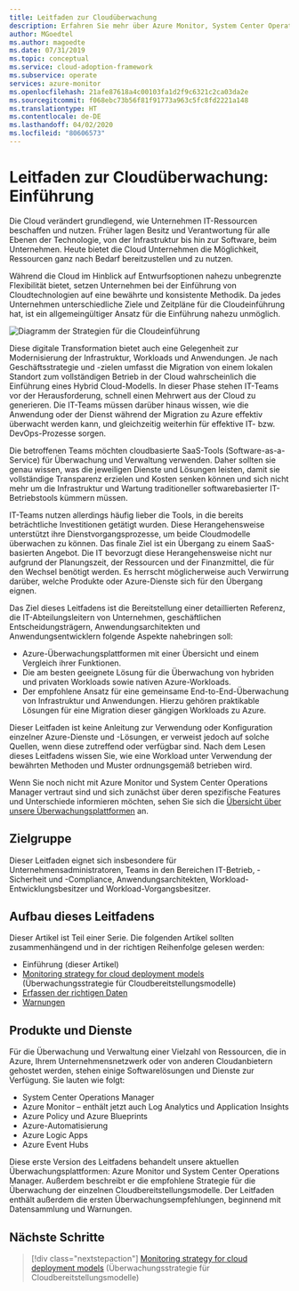 ```yaml
---
title: Leitfaden zur Cloudüberwachung
description: Erfahren Sie mehr über Azure Monitor, System Center Operations Manager und die empfohlene Strategie für die Überwachung der einzelnen Cloudbereitstellungsmodelle.
author: MGoedtel
ms.author: magoedte
ms.date: 07/31/2019
ms.topic: conceptual
ms.service: cloud-adoption-framework
ms.subservice: operate
services: azure-monitor
ms.openlocfilehash: 21afe87618a4c00103fa1d2f9c6321c2ca03da2e
ms.sourcegitcommit: f068ebc73b56f81f91773a963c5fc8fd2221a148
ms.translationtype: HT
ms.contentlocale: de-DE
ms.lasthandoff: 04/02/2020
ms.locfileid: "80606573"
---
```

# <a name="cloud-monitoring-guide-introduction"></a>Leitfaden zur Cloudüberwachung: Einführung

Die Cloud verändert grundlegend, wie Unternehmen IT-Ressourcen beschaffen und nutzen. Früher lagen Besitz und Verantwortung für alle Ebenen der Technologie, von der Infrastruktur bis hin zur Software, beim Unternehmen. Heute bietet die Cloud Unternehmen die Möglichkeit, Ressourcen ganz nach Bedarf bereitzustellen und zu nutzen.

Während die Cloud im Hinblick auf Entwurfsoptionen nahezu unbegrenzte Flexibilität bietet, setzen Unternehmen bei der Einführung von Cloudtechnologien auf eine bewährte und konsistente Methodik. Da jedes Unternehmen unterschiedliche Ziele und Zeitpläne für die Cloudeinführung hat, ist ein allgemeingültiger Ansatz für die Einführung nahezu unmöglich.

![Diagramm der Strategien für die Cloudeinführung](./media/monitoring-management-guidance-cloud-and-on-premises/introduction-cloud-adoption.png)

Diese digitale Transformation bietet auch eine Gelegenheit zur Modernisierung der Infrastruktur, Workloads und Anwendungen. Je nach Geschäftsstrategie und -zielen umfasst die Migration von einem lokalen Standort zum vollständigen Betrieb in der Cloud wahrscheinlich die Einführung eines Hybrid Cloud-Modells. In dieser Phase stehen IT-Teams vor der Herausforderung, schnell einen Mehrwert aus der Cloud zu generieren. Die IT-Teams müssen darüber hinaus wissen, wie die Anwendung oder der Dienst während der Migration zu Azure effektiv überwacht werden kann, und gleichzeitig weiterhin für effektive IT- bzw. DevOps-Prozesse sorgen.

Die betroffenen Teams möchten cloudbasierte SaaS-Tools (Software-as-a-Service) für Überwachung und Verwaltung verwenden. Daher sollten sie genau wissen, was die jeweiligen Dienste und Lösungen leisten, damit sie vollständige Transparenz erzielen und Kosten senken können und sich nicht mehr um die Infrastruktur und Wartung traditioneller softwarebasierter IT-Betriebstools kümmern müssen.

IT-Teams nutzen allerdings häufig lieber die Tools, in die bereits beträchtliche Investitionen getätigt wurden. Diese Herangehensweise unterstützt ihre Dienstvorgangsprozesse, um beide Cloudmodelle überwachen zu können. Das finale Ziel ist ein Übergang zu einem SaaS-basierten Angebot. Die IT bevorzugt diese Herangehensweise nicht nur aufgrund der Planungszeit, der Ressourcen und der Finanzmittel, die für den Wechsel benötigt werden. Es herrscht möglicherweise auch Verwirrung darüber, welche Produkte oder Azure-Dienste sich für den Übergang eignen.

Das Ziel dieses Leitfadens ist die Bereitstellung einer detaillierten Referenz, die IT-Abteilungsleitern von Unternehmen, geschäftlichen Entscheidungsträgern, Anwendungsarchitekten und Anwendungsentwicklern folgende Aspekte nahebringen soll:

- Azure-Überwachungsplattformen mit einer Übersicht und einem Vergleich ihrer Funktionen.
- Die am besten geeignete Lösung für die Überwachung von hybriden und privaten Workloads sowie nativen Azure-Workloads.
- Der empfohlene Ansatz für eine gemeinsame End-to-End-Überwachung von Infrastruktur und Anwendungen. Hierzu gehören praktikable Lösungen für eine Migration dieser gängigen Workloads zu Azure.

Dieser Leitfaden ist keine Anleitung zur Verwendung oder Konfiguration einzelner Azure-Dienste und -Lösungen, er verweist jedoch auf solche Quellen, wenn diese zutreffend oder verfügbar sind. Nach dem Lesen dieses Leitfadens wissen Sie, wie eine Workload unter Verwendung der bewährten Methoden und Muster ordnungsgemäß betrieben wird.

Wenn Sie noch nicht mit Azure Monitor und System Center Operations Manager vertraut sind und sich zunächst über deren spezifische Features und Unterschiede informieren möchten, sehen Sie sich die [Übersicht über unsere Überwachungsplattformen](./platform-overview.md) an.

## <a name="audience"></a>Zielgruppe

Dieser Leitfaden eignet sich insbesondere für Unternehmensadministratoren, Teams in den Bereichen IT-Betrieb, -Sicherheit und -Compliance, Anwendungsarchitekten, Workload-Entwicklungsbesitzer und Workload-Vorgangsbesitzer.

## <a name="how-this-guide-is-structured"></a>Aufbau dieses Leitfadens

Dieser Artikel ist Teil einer Serie. Die folgenden Artikel sollten zusammenhängend und in der richtigen Reihenfolge gelesen werden:

- Einführung (dieser Artikel)
- [Monitoring strategy for cloud deployment models](./cloud-models-monitor-overview.md) (Überwachungsstrategie für Cloudbereitstellungsmodelle)
- [Erfassen der richtigen Daten](./data-collection.md)
- [Warnungen](./alerting.md)

## <a name="products-and-services"></a>Produkte und Dienste

Für die Überwachung und Verwaltung einer Vielzahl von Ressourcen, die in Azure, Ihrem Unternehmensnetzwerk oder von anderen Cloudanbietern gehostet werden, stehen einige Softwarelösungen und Dienste zur Verfügung. Sie lauten wie folgt:

- System Center Operations Manager
- Azure Monitor – enthält jetzt auch Log Analytics und Application Insights
- Azure Policy und Azure Blueprints
- Azure-Automatisierung
- Azure Logic Apps
- Azure Event Hubs

Diese erste Version des Leitfadens behandelt unsere aktuellen Überwachungsplattformen: Azure Monitor und System Center Operations Manager. Außerdem beschreibt er die empfohlene Strategie für die Überwachung der einzelnen Cloudbereitstellungsmodelle. Der Leitfaden enthält außerdem die ersten Überwachungsempfehlungen, beginnend mit Datensammlung und Warnungen.

## <a name="next-steps"></a>Nächste Schritte

> [!div class="nextstepaction"]
> [Monitoring strategy for cloud deployment models](./cloud-models-monitor-overview.md) (Überwachungsstrategie für Cloudbereitstellungsmodelle)
